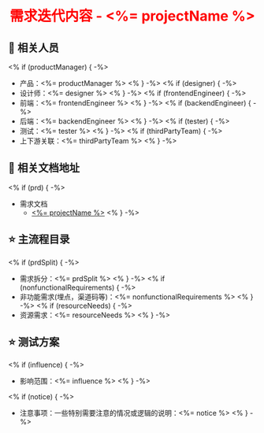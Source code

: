 <h1 align="center" style="color:red">需求迭代内容 - <%= projectName %> </h1>

## 👤 相关人员
<% if (productManager) { -%>
* 产品：<%= productManager %>
<% } -%>
<% if (designer) { -%>
* 设计师：<%= designer %>
<% } -%>
<% if (frontendEngineer) { -%>
* 前端：<%= frontendEngineer %>
<% } -%>
<% if (backendEngineer) { -%>
* 后端：<%= backendEngineer %>
<% } -%>
<% if (tester) { -%>
* 测试：<%= tester %>
<% } -%>
<% if (thirdPartyTeam) { -%>
* 上下游关联：<%= thirdPartyTeam %>
<% } -%>


## 📃 相关文档地址

<% if (prd) { -%>
* 需求文档
    - [<%= projectName %>](<%= prd %>)
<% } -%>

## ⭐️ 主流程目录

<% if (prdSplit) { -%>
* 需求拆分：<%= prdSplit %>
<% } -%>
<% if (nonfunctionalRequirements) { -%>
* 非功能需求(埋点，渠道码等)：<%= nonfunctionalRequirements %>
<% } -%>
<% if (resourceNeeds) { -%>
* 资源需求：<%= resourceNeeds %>
<% } -%>


## ⭐️ 测试方案

<% if (influence) { -%>
* 影响范围：<%= influence %>
<% } -%>

<% if (notice) { -%>
* 注意事项：一些特别需要注意的情况或逻辑的说明：<%= notice %>
<% } -%>